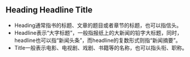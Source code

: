 #

## Heading Headline Title

- Heading通常指书的标题、文章的题目或者章节的标题，也可以指信头。
- Headline表示“大字标题”，一般指报纸上的大新闻的铅字大标题，同时，headline也可以指“新闻头条”，而headline的复数形式则指“新闻摘要”。
- Title一般表示电影、电视剧、戏剧、书籍等的名称，也可以指头衔、职称。